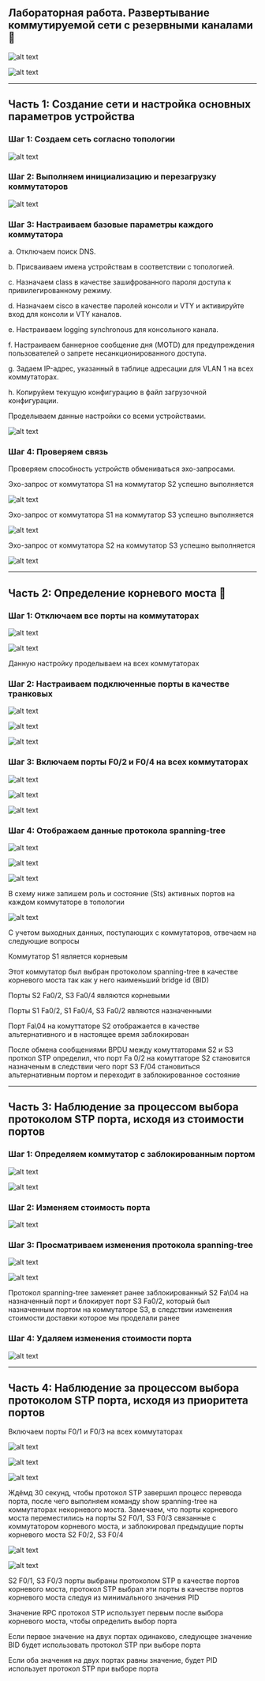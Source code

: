 ## Лабораторная работа. Развертывание коммутируемой сети с резервными каналами 🏢

![alt text](https://github.com/Eliminir/OTUSLABS/blob/Labs/LAB7/1.JPG)

![alt text](https://github.com/Eliminir/OTUSLABS/blob/Labs/LAB7/2.JPG)

___

## Часть 1:	Создание сети и настройка основных параметров устройства



### Шаг 1:	Создаем сеть согласно топологии

![alt text](https://github.com/Eliminir/OTUSLABS/blob/Labs/LAB7/3.JPG)



### Шаг 2:	Выполняем инициализацию и перезагрузку коммутаторов

![alt text](https://github.com/Eliminir/OTUSLABS/blob/Labs/LAB7/4.JPG)



### Шаг 3:	Настраиваем базовые параметры каждого коммутатора

a.	Отключаем поиск DNS.

b.	Присваиваем имена устройствам в соответствии с топологией.

c.	Назначаем class в качестве зашифрованного пароля доступа к привилегированному режиму.

d.	Назначаем cisco в качестве паролей консоли и VTY и активируйте вход для консоли и VTY каналов.

e.	Настраиваем logging synchronous для консольного канала.

f.	Настраиваем баннерное сообщение дня (MOTD) для предупреждения пользователей о запрете несанкционированного доступа.

g.	Задаем IP-адрес, указанный в таблице адресации для VLAN 1 на всех коммутаторах.

h.	Копируйем текущую конфигурацию в файл загрузочной конфигурации.

Проделываем данные настройки со всеми устройствами.

![alt text](https://github.com/Eliminir/OTUSLABS/blob/Labs/LAB7/5.JPG)


### Шаг 4:	Проверяем связь

Проверяем способность устройств обмениваться эхо-запросами.

Эхо-запрос от коммутатора S1 на коммутатор S2 успешно выполняется

![alt text](https://github.com/Eliminir/OTUSLABS/blob/Labs/LAB7/6.JPG)

Эхо-запрос от коммутатора S1 на коммутатор S3 успешно выполняется

![alt text](https://github.com/Eliminir/OTUSLABS/blob/Labs/LAB7/7.JPG)

Эхо-запрос от коммутатора S2 на коммутатор S3 успешно выполняется

![alt text](https://github.com/Eliminir/OTUSLABS/blob/Labs/LAB7/8.JPG)

___


## Часть 2:	Определение корневого моста 🌳


### Шаг 1:	Отключaем все порты на коммутаторах

![alt text](https://github.com/Eliminir/OTUSLABS/blob/Labs/LAB7/9.JPG)

![alt text](https://github.com/Eliminir/OTUSLABS/blob/Labs/LAB7/10.JPG)

Данную настройку проделываем на всех коммутаторах


### Шаг 2:	Настраиваем подключенные порты в качестве транковых

![alt text](https://github.com/Eliminir/OTUSLABS/blob/Labs/LAB7/11.JPG)

![alt text](https://github.com/Eliminir/OTUSLABS/blob/Labs/LAB7/12.JPG)

![alt text](https://github.com/Eliminir/OTUSLABS/blob/Labs/LAB7/13.JPG)



### Шаг 3:	Включаем порты F0/2 и F0/4 на всех коммутаторах

![alt text](https://github.com/Eliminir/OTUSLABS/blob/Labs/LAB7/14.JPG)

![alt text](https://github.com/Eliminir/OTUSLABS/blob/Labs/LAB7/15.JPG)

![alt text](https://github.com/Eliminir/OTUSLABS/blob/Labs/LAB7/16.JPG)


### Шаг 4:	Отображаем данные протокола spanning-tree

![alt text](https://github.com/Eliminir/OTUSLABS/blob/Labs/LAB7/17.JPG)

![alt text](https://github.com/Eliminir/OTUSLABS/blob/Labs/LAB7/18.JPG)

![alt text](https://github.com/Eliminir/OTUSLABS/blob/Labs/LAB7/19.JPG)

В схему ниже запишем роль и состояние (Sts) активных портов на каждом коммутаторе в топологии

![alt text](https://github.com/Eliminir/OTUSLABS/blob/Labs/LAB7/20.JPG)


С учетом выходных данных, поступающих с коммутаторов, отвечаем на следующие вопросы

Коммутатор S1 является корневым

Этот коммутатор был выбран протоколом spanning-tree в качестве корневого моста так как у него наименьший bridge id (BID)

Порты S2 Fa0/2, S3 Fa0/4 являются корневыми

Порты S1 Fa0/2, S1 Fa0/4, S3 Fa0/2 являются назначенными

Порт Fa\04 на комуттаторе S2 отображается в качестве альтернативного и в настоящее время заблокирован

После обмена сообщениями BPDU между комуттаторами S2 и S3 проткол STP определил, что порт Fa 0/2 на комуттаторе S2 становится назначеным в следствии чего порт S3 F/04 становиться альтернативным портом и переходит в заблокированное состояние
___
## Часть 3:	Наблюдение за процессом выбора протоколом STP порта, исходя из стоимости портов

### Шаг 1:	Определяем коммутатор с заблокированным портом

![alt text](https://github.com/Eliminir/OTUSLABS/blob/Labs/LAB7/26.JPG)

![alt text](https://github.com/Eliminir/OTUSLABS/blob/Labs/LAB7/19.JPG)

### Шаг 2:	Изменяем стоимость порта

![alt text](https://github.com/Eliminir/OTUSLABS/blob/Labs/LAB7/21.JPG)

### Шаг 3:	Просматриваем изменения протокола spanning-tree

![alt text](https://github.com/Eliminir/OTUSLABS/blob/Labs/LAB7/22.JPG)

![alt text](https://github.com/Eliminir/OTUSLABS/blob/Labs/LAB7/23.JPG)

Протокол spanning-tree заменяет ранее заблокированный S2 Fa\04 на назначенный порт и блокирует порт S3 Fa0/2, который был назначенным портом на коммутаторе S3, в следствии изменения стоимости доставки которое мы проделали ранее

### Шаг 4:	Удаляем изменения стоимости порта

![alt text](https://github.com/Eliminir/OTUSLABS/blob/Labs/LAB7/24.JPG)

____
## Часть 4:	Наблюдение за процессом выбора протоколом STP порта, исходя из приоритета портов


Включаем порты F0/1 и F0/3 на всех коммутаторах

![alt text](https://github.com/Eliminir/OTUSLABS/blob/Labs/LAB7/25.JPG)

![alt text](https://github.com/Eliminir/OTUSLABS/blob/Labs/LAB7/27.JPG)

![alt text](https://github.com/Eliminir/OTUSLABS/blob/Labs/LAB7/28.JPG)


Ждёмд 30 секунд, чтобы протокол STP завершил процесс перевода порта, после чего выполняем команду show spanning-tree на коммутаторах некорневого моста. Замечаем, что порты корневого моста переместились на порты S2 F0/1, S3 F0/3 связанные с коммутатором корневого моста, и заблокировал предыдущие порты корневого моста S2 F0/2, S3 F0/4

![alt text](https://github.com/Eliminir/OTUSLABS/blob/Labs/LAB7/29.JPG)

![alt text](https://github.com/Eliminir/OTUSLABS/blob/Labs/LAB7/30.JPG)

 S2 F0/1, S3 F0/3 порты выбраны протоколом STP в качестве портов корневого моста, протокол STP выбрал эти порты в качестве портов корневого моста следуя из минимального значения PID
 
 Значение RPC протокол STP использует первым после выбора корневого моста, чтобы определить выбор порта
 
 Если первое значение на двух портах одинаково, следующее значение BID будет использовать протокол STP при выборе порта
 
 Если оба значения на двух портах равны значение, будет PID использует протокол STP при выборе порта
 

 
